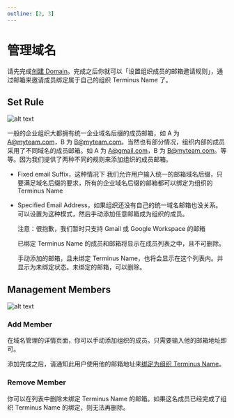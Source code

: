 ```yaml
---
outline: [2, 3]
---
```


# 管理域名

请先完成[创建 Domain](../../space/domain/host-domain.md)。完成之后你就可以「设置组织成员的邮箱邀请规则」，通过邮箱来邀请成员绑定属于自己的组织 Terminus Name 了。

## Set Rule

![alt text](/images/how-to/space/set_rule.jpg)

一般的企业组织大都拥有统一企业域名后缀的成员邮箱，如 A 为 A@myteam.com，B 为 B@myteam.com。当然也有部分情况，组织内部的成员采用了不同域名的成员邮箱。如 A 为 A@gmail.com，B 为 B@myteam.com。等等。因为我们提供了两种不同的规则来添加组织的成员邮箱。

- Fixed email Suffix，这种情况下 我们允许用户输入统一的邮箱域名后缀，只要满足域名后缀的要求，所有的企业域名后缀的邮箱都可以绑定为组织的 Terminus Name

- Specified Email Address，如果组织还没有自己的统一域名邮箱也没关系。可以设置为这种模式，然后手动添加任意邮箱成为组织的成员。

  注意：很抱歉，我们暂时只支持 Gmail 或 Google Workspace 的邮箱

  已绑定 Terminus Name 的成员和邮箱将显示在成员列表之中，且不可删除。

  手动添加的邮箱，且未绑定 Terminus Name，也将会显示在这个列表内。并显示为未绑定状态。未绑定的邮箱，可以删除。

## Management Members

![alt text](/images/how-to/space/management_members.jpg)

### Add Member

在域名管理的详情页面，你可以手动添加组织的成员。只需要输入他的邮箱地址即可。

添加完成之后，请通知此用户使用他的邮箱地址来[绑定为组织 Terminus Name](../../termipass/account/index.md#organization-terminus-name)。

### Remove Member

你可以在列表中删除未绑定 Terminus Name 的邮箱。如果这名成员已经完成了组织 Terminus Name 的绑定，则无法再删除。

